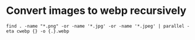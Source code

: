# Convert images to webp recursively

```
find . -name "*.png" -or -name '*.jpg' -or -name '*.jpeg' | parallel -eta cwebp {} -o {.}.webp
```
